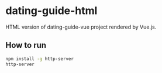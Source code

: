 # dating-guide-html

HTML version of dating-guide-vue project rendered by Vue.js.

## How to run

```sh
npm install -g http-server
http-server
```
